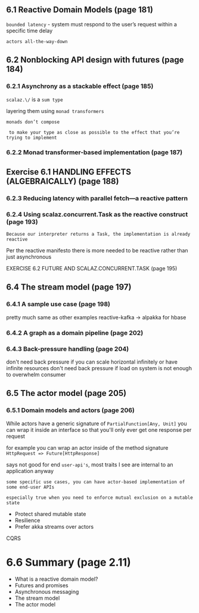 ## 6.1 Reactive Domain Models (page 181)

`bounded latency` - system must respond to the user’s request within a specific time delay
 
 `actors all-the-way-down`
 
## 6.2 Nonblocking API design with futures (page 184)

### 6.2.1 Asynchrony as a stackable effect (page 185)

`scalaz.\/` is a `sum type`

layering them using `monad transformers`

`monads don’t compose`

` to make your type as close as possible to the effect that you’re trying to implement`

### 6.2.2 Monad transformer-based implementation (page 187)

## Exercise 6.1 HANDLING EFFECTS (ALGEBRAICALLY) (page 188)

### 6.2.3 Reducing latency with parallel fetch—a reactive pattern

### 6.2.4 Using scalaz.concurrent.Task as the reactive construct (page 193)

`Because our interpreter returns a Task, the implementation is already reactive`

Per the reactive manifesto there is more needed to be reactive rather than 
just asynchronous

EXERCISE 6.2 FUTURE AND SCALAZ.CONCURRENT.TASK (page 195)

## 6.4 The stream model (page 197)

### 6.4.1 A sample use case (page 198)

pretty much same as other examples
reactive-kafka -> alpakka for hbase


### 6.4.2 A graph as a domain pipeline (page 202)

### 6.4.3 Back-pressure handling (page 204)

don't need back pressure if you can scale horizontal infinitely or have infinite resources
don't need back pressure if load on system is not enough to overwhelm consumer

## 6.5 The actor model (page 205)

### 6.5.1 Domain models and actors (page 206)

While actors have a generic signature of `PartialFunction[Any, Unit]` you can wrap 
it inside an interface so that you'll only ever get one response per request
 
for example you can wrap an actor inside of the method signature 
`HttpRequest => Future[HttpResponse]`

says not good for end `user-api's`, 
most traits I see are internal to an application anyway

`some specific use cases, you can have actor-based implementation of some end-user APIs`

`especially true when you need to enforce mutual exclusion on a mutable state`

- Protect shared mutable state
- Resilience
- Prefer akka streams over actors

CQRS

# 6.6 Summary (page 2.11)

- What is a reactive domain model? 
- Futures and promises
- Asynchronous messaging
- The stream model
- The actor model



